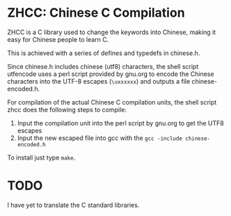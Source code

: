 # ZHCC: Chinese C Compilation
ZHCC is a C library used to change the keywords into Chinese, making it easy for Chinese people to learn C.

This is achieved with a series of defines and typedefs in chinese.h.

Since chinese.h includes chinese (utf8) characters, the shell script utfencode uses a perl script provided by gnu.org to encode the Chinese characters into the UTF-8 escapes (<code>\uxxxxxx</code>) and outputs a file chinese-encoded.h.

For compilation of the actual Chinese C compilation units, the shell script zhcc does the following steps to compile:

<ol>
  <li>Input the compilation unit into the perl script by gnu.org to get the UTF8 escapes</li>
  <li>Input the new escaped file into gcc with the <code>gcc -include chinese-encoded.h</code></li>
</ol>

To install just type <code>make</code>.

# TODO

I have yet to translate the C standard libraries.
